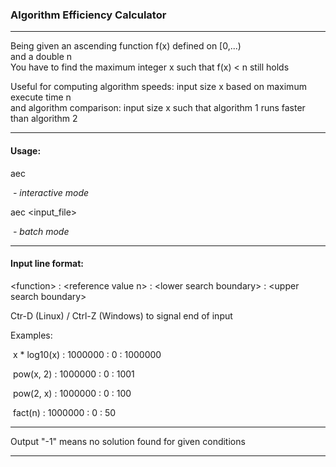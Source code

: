 ### Algorithm Efficiency Calculator

---

Being given an ascending function f(x) defined on [0,...)   
and a double n  
You have to find the maximum integer x such that f(x) < n still holds   

Useful for computing algorithm speeds: input size x based on maximum execute time n  
and algorithm comparison: input size x such that algorithm 1 runs faster than algorithm 2    

---

#### Usage:  

aec	   			

​	*- interactive mode*  

aec <input_file>	  

​	*- batch mode*  

---

#### Input line format:

\<function> : \<reference value n> : \<lower search boundary> : \<upper search boundary>   

Ctr-D (Linux) / Ctrl-Z (Windows) to signal end of input  

  

Examples:  

​	x * log10(x) : 1000000 : 0 : 1000000  

​	pow(x, 2) : 1000000 : 0 : 1001  

​	pow(2, x) : 1000000 : 0 : 100  

​	fact(n) : 1000000 : 0 : 50   

---

Output "-1" means no solution found for given conditions   

---

